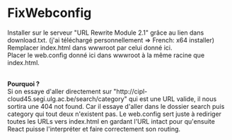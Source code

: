# FixWebconfig
Installer sur le serveur "URL Rewrite Module 2.1" grâce au lien dans download.txt. (j'ai téléchargé personnellement => French: x64 installer)
<br>
Remplacer index.html dans wwwroot par celui donné ici.
<br>
Placer le web.config donné ici dans wwwroot à la même racine que index.html.

<br>
<b>Pourquoi ?</b>
<br>
Si on essaye d'aller directement sur "http://cipl-cloud45.segi.ulg.ac.be/search/category" qui est une URL valide, il nous sortira une 404 not found. Car il essaye d'aller dans le dossier search puis category qui tout deux n'existent pas. Le web.config sert juste à rediriger toutes les URLs vers index.html en gardant l'URL intact pour qu'ensuite React puisse l'interpréter et faire correctement son routing.
